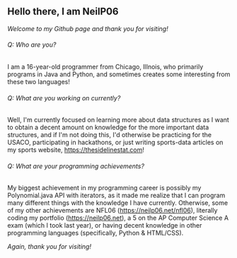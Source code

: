 ## Hello there, I am NeilP06 
_Welcome to my Github page and thank you for visiting!_

###### Q: Who are you? 
I am a 16-year-old programmer from Chicago, Illnois, who primarily programs in Java and Python, and sometimes creates some interesting from these two languages! 

###### Q: What are you working on currently?
Well, I'm currently focused on learning more about data structures as I want to obtain a decent amount on knowledge for the more important data structures, and if I'm not doing this, I'd otherwise be practicing for the USACO, participating in hackathons, or just writing sports-data articles on my sports website, https://thesidelinestat.com!

###### Q: What are your programming achievements?
My biggest achievement in my programming career is possibly my Polynomial.java API with iterators, as it made me realize that I can program many different things with the knowledge I have currently. Otherwise, some of my other achievements are NFL06 (https://neilp06.net/nfl06), literally coding my portfolio (https://neilp06.net), a 5 on the AP Computer Science A exam (which I took last year), or having decent knowledge in other programming languages (specifically, Python & HTML/CSS). 


_Again, thank you for visiting!_
